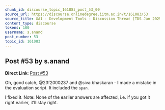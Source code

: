 ```yaml
---
chunk_id: discourse_topic_161083_post_53_00
source_url: https://discourse.onlinedegree.iitm.ac.in/t/161083/53
source_title: GA1 - Development Tools - Discussion Thread [TDS Jan 2025]
content_type: discourse
tokens: 100
username: s.anand
post_number: 53
topic_id: 161083
---
```


## Post #53 by s.anand

**Direct Link**: [Post #53](https://discourse.onlinedegree.iitm.ac.in/t/161083/53)

Oh, good catch, @23f2000237 and @siva.bhaskaran - I made a mistake in the evaluation script. It included the `span`.

I fixed it. Note: None of the earlier answers are affected, i.e. if you got it right earlier, it’ll stay right.
